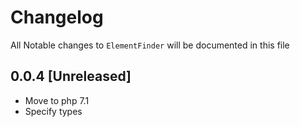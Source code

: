 # Changelog
All Notable changes to `ElementFinder` will be documented in this file

## 0.0.4 [Unreleased]
- Move to php 7.1 
- Specify types